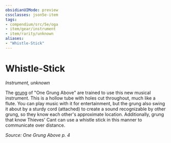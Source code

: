 ```yaml
---
obsidianUIMode: preview
cssclasses: json5e-item
tags:
- compendium/src/5e/oga
- item/gear/instrument
- item/rarity/unknown
aliases: 
- "Whistle-Stick"
---
```

# Whistle-Stick
*Instrument, unknown*  


The [grung](grung-oga.md) of "One Grung Above" are trained to use this new musical instrument. This is a hollow tube with holes cut throughout, much like a flute. You can play music with it for entertainment, but the grung also swing it about by a sturdy cord (attached) to create a sound recognizable by other grung, so they know each other's approximate location. Additionally, grung that know Thieves' Cant can use a whistle stick in this manner to communicate over distance.

*Source: One Grung Above p. 4*